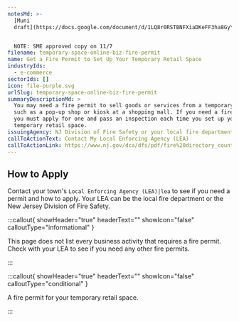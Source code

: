 ```yaml
---
notesMd: >-
  [Muni
  draft](https://docs.google.com/document/d/1LQ8r0RSTBNFXiaDKeFF3ha8GyY3GBfDaeJySwsyOpXM/edit)


  NOTE: SME approved copy on 11/7
filename: temporary-space-online-biz-fire-permit
name: Get a Fire Permit to Set Up Your Temporary Retail Space
industryIds:
  - e-commerce
sectorIds: []
icon: file-purple.svg
urlSlug: temporary-space-online-biz-fire-permit
summaryDescriptionMd: >
  You may need a fire permit to sell goods or services from a temporary space,
  such as a pop-up shop or kiosk at a shopping mall. If you need a fire permit,
  you must apply for one and pass an inspection each time you set up your
  temporary retail space.
issuingAgency: NJ Division of Fire Safety or your local fire department
callToActionText: Contact My Local Enforcing Agency (LEA)
callToActionLink: https://www.nj.gov/dca/dfs/pdf/fire%20directory_county%20summary/fire_code_enforcement_director.pdf
---
```


## How to Apply

Contact your town's `Local Enforcing Agency (LEA)|lea` to see if you need a permit and how to apply. Your LEA can be the local fire department or the New Jersey Division of Fire Safety.

:::callout{ showHeader="true" headerText="" showIcon="false" calloutType="informational" }

This page does not list every business activity that requires a fire permit. Check with your LEA to see if you need any other fire permits.

:::

:::callout{ showHeader="true" headerText="" showIcon="false" calloutType="conditional" }

A fire permit for your temporary retail space.

:::
